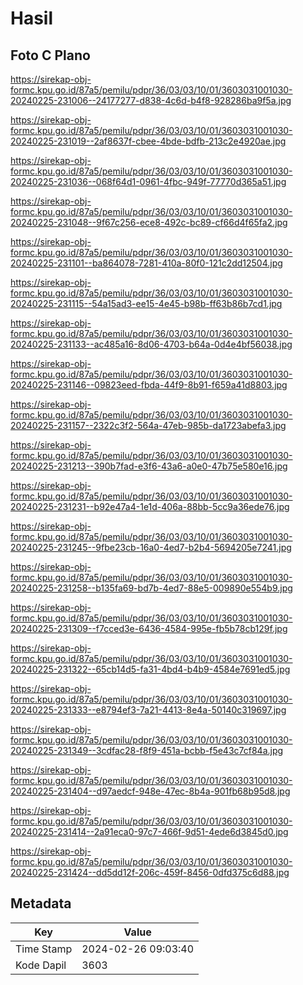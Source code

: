 # Hasil

## Foto C Plano

https://sirekap-obj-formc.kpu.go.id/87a5/pemilu/pdpr/36/03/03/10/01/3603031001030-20240225-231006--24177277-d838-4c6d-b4f8-928286ba9f5a.jpg

https://sirekap-obj-formc.kpu.go.id/87a5/pemilu/pdpr/36/03/03/10/01/3603031001030-20240225-231019--2af8637f-cbee-4bde-bdfb-213c2e4920ae.jpg

https://sirekap-obj-formc.kpu.go.id/87a5/pemilu/pdpr/36/03/03/10/01/3603031001030-20240225-231036--068f64d1-0961-4fbc-949f-77770d365a51.jpg

https://sirekap-obj-formc.kpu.go.id/87a5/pemilu/pdpr/36/03/03/10/01/3603031001030-20240225-231048--9f67c256-ece8-492c-bc89-cf66d4f65fa2.jpg

https://sirekap-obj-formc.kpu.go.id/87a5/pemilu/pdpr/36/03/03/10/01/3603031001030-20240225-231101--ba864078-7281-410a-80f0-121c2dd12504.jpg

https://sirekap-obj-formc.kpu.go.id/87a5/pemilu/pdpr/36/03/03/10/01/3603031001030-20240225-231115--54a15ad3-ee15-4e45-b98b-ff63b86b7cd1.jpg

https://sirekap-obj-formc.kpu.go.id/87a5/pemilu/pdpr/36/03/03/10/01/3603031001030-20240225-231133--ac485a16-8d06-4703-b64a-0d4e4bf56038.jpg

https://sirekap-obj-formc.kpu.go.id/87a5/pemilu/pdpr/36/03/03/10/01/3603031001030-20240225-231146--09823eed-fbda-44f9-8b91-f659a41d8803.jpg

https://sirekap-obj-formc.kpu.go.id/87a5/pemilu/pdpr/36/03/03/10/01/3603031001030-20240225-231157--2322c3f2-564a-47eb-985b-da1723abefa3.jpg

https://sirekap-obj-formc.kpu.go.id/87a5/pemilu/pdpr/36/03/03/10/01/3603031001030-20240225-231213--390b7fad-e3f6-43a6-a0e0-47b75e580e16.jpg

https://sirekap-obj-formc.kpu.go.id/87a5/pemilu/pdpr/36/03/03/10/01/3603031001030-20240225-231231--b92e47a4-1e1d-406a-88bb-5cc9a36ede76.jpg

https://sirekap-obj-formc.kpu.go.id/87a5/pemilu/pdpr/36/03/03/10/01/3603031001030-20240225-231245--9fbe23cb-16a0-4ed7-b2b4-5694205e7241.jpg

https://sirekap-obj-formc.kpu.go.id/87a5/pemilu/pdpr/36/03/03/10/01/3603031001030-20240225-231258--b135fa69-bd7b-4ed7-88e5-009890e554b9.jpg

https://sirekap-obj-formc.kpu.go.id/87a5/pemilu/pdpr/36/03/03/10/01/3603031001030-20240225-231309--f7cced3e-6436-4584-995e-fb5b78cb129f.jpg

https://sirekap-obj-formc.kpu.go.id/87a5/pemilu/pdpr/36/03/03/10/01/3603031001030-20240225-231322--65cb14d5-fa31-4bd4-b4b9-4584e7691ed5.jpg

https://sirekap-obj-formc.kpu.go.id/87a5/pemilu/pdpr/36/03/03/10/01/3603031001030-20240225-231333--e8794ef3-7a21-4413-8e4a-50140c319697.jpg

https://sirekap-obj-formc.kpu.go.id/87a5/pemilu/pdpr/36/03/03/10/01/3603031001030-20240225-231349--3cdfac28-f8f9-451a-bcbb-f5e43c7cf84a.jpg

https://sirekap-obj-formc.kpu.go.id/87a5/pemilu/pdpr/36/03/03/10/01/3603031001030-20240225-231404--d97aedcf-948e-47ec-8b4a-901fb68b95d8.jpg

https://sirekap-obj-formc.kpu.go.id/87a5/pemilu/pdpr/36/03/03/10/01/3603031001030-20240225-231414--2a91eca0-97c7-466f-9d51-4ede6d3845d0.jpg

https://sirekap-obj-formc.kpu.go.id/87a5/pemilu/pdpr/36/03/03/10/01/3603031001030-20240225-231424--dd5dd12f-206c-459f-8456-0dfd375c6d88.jpg


## Metadata

| Key        | Value               |
| ---------- | ------------------- |
| Time Stamp | 2024-02-26 09:03:40 |
| Kode Dapil | 3603                |



